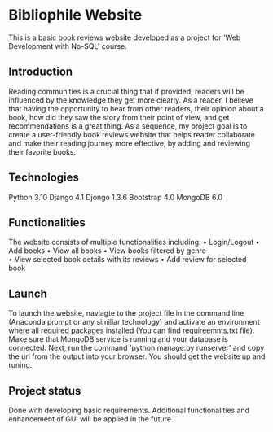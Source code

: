 # Bibliophile Website 
This is a basic book reviews website developed as a project for 'Web Development with No-SQL' course. 

## Introduction
Reading communities is a crucial thing that if provided, readers will be influenced by the knowledge they get more clearly. As a reader, I believe that having the opportunity to hear from other readers, their opinion about a book, how did they saw the story from their point of view, and get recommendations is a great thing. As a sequence, my project goal is to create a user-friendly book reviews website that helps reader collaborate and make their reading journey more effective, by adding and reviewing their favorite books.

## Technologies
Python 3.10
Django 4.1
Djongo 1.3.6
Bootstrap 4.0
MongoDB 6.0

## Functionalities
The website consists of multiple functionalities including: 
•	Login/Logout
•	Add books 
•	View all books 
•	View books filtered by genre   
•	View selected book details with its reviews 
•	Add review for selected book

## Launch 
To launch the website, naviagte to the project file in the command line (Anaconda prompt or any similiar technology) and activate an environment where all required packages installed (You can find requireemnts.txt file). Make sure that MongoDB service is running and your database is connected. Next, run the command 'python manage.py runserver' and copy the url from the output into your browser. You should get the website up and runing. 

## Project status
Done with developing basic requirements. Additional functionalities and enhancement of GUI will be applied in the future.
 
